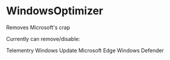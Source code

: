 # WindowsOptimizer

Removes Microsoft's crap

Currently can remove/disable:

Telementry
Windows Update
Microsoft Edge
Windows Defender
